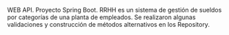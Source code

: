 WEB API. Proyecto Spring Boot. RRHH es un sistema de gestión de sueldos por categorías de una planta de empleados. Se realizaron algunas  validaciones y construcción de métodos alternativos en los Repository.
